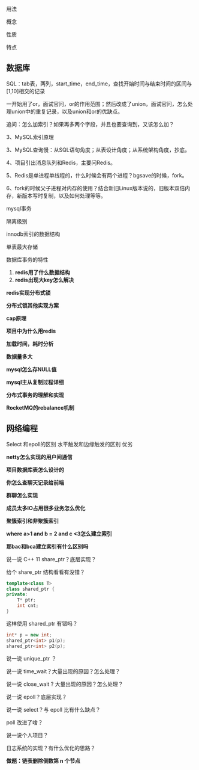 

用法

概念

性质

特点

## 数据库

SQL：tab表，两列，start_time，end_time，查找开始时间与结束时间的区间与[1,10]相交的记录  

  一开始用了or，面试官问，or的作用范围；然后改成了union，面试官问，怎么处理union中的重复记录，以及union和or的优缺点。  

  追问：怎么加索引？如果再多两个字段，并且也要查询到，又该怎么加？  

  3、MySQL索引原理

3、MySQL查询慢：从SQL语句角度；从表设计角度；从系统架构角度，抄底。  

  4、项目引出消息队列和Redis，主要问Redis。  

  5、Redis是单进程单线程的，什么时候会有两个进程？bgsave的时候，fork。  

  6、fork的时候父子进程对内存的使用？结合新旧Linux版本说的，旧版本双倍内存，新版本写时复制，以及如何处理等等。



mysql事务

隔离级别

innodb索引的数据结构

单表最大存储

数据库事务的特性



1. **redis用了什么数据结构**
2. **redis出现大key怎么解决**

**redis实现分布式锁**

**分布式锁其他实现方案**

**cap原理**

**项目中为什么用redis**

**加载时间，耗时分析**

**数据量多大**

**mysql怎么存NULL值**

**mysql主从复制过程详细**

**分布式事务的理解和实现**

**RocketMQ的rebalance机制**



## 网络编程

Select 和epoll的区别 水平触发和边缘触发的区别 优劣



**netty怎么实现的用户间通信**

**项目数据库表怎么设计的**

**你怎么查聊天记录给前端**

**群聊怎么实现**

**成员太多IO占用很多业务怎么优化**

**聚簇索引和非聚簇索引**

**where a>1 and b = 2 and c <3怎么建立索引**

**那bac和bca建立索引有什么区别吗**





说一说 C++ 11 share_ptr？底层实现？

给个 share_ptr 结构看看有没错？

```c++
template<class T>
class shared_ptr {
private:
	T* ptr;
	int cnt;
}
```

这样使用 shared_ptr 有错吗？

```c++
int* p = new int;
shared_ptr<int> p1(p);
shared_ptr<int> p2(p);
```

说一说 unique_ptr ？

说一说 time_wait？大量出现的原因？怎么处理？

说一说 close_wait ? 大量出现的原因？怎么处理？

说一说 epoll？底层实现？

说一说 select？与 epoll 比有什么缺点？

poll 改进了啥？

说一说个人项目？

日志系统的实现？有什么优化的思路？

**做题：链表删除倒数第 n 个节点**